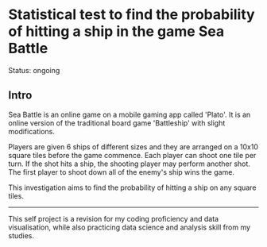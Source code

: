 # Statistical test to find the probability of hitting a ship in the game Sea Battle

Status: ongoing

## Intro

Sea Battle is an online game on a mobile gaming app called 'Plato'. It is an online version of the traditional board game 'Battleship' with slight modifications.

Players are given 6 ships of different sizes and they are arranged on a 10x10 square tiles before the game commence. Each player can shoot one tile per turn. If the shot hits a ship, the shooting player may perform another shot. The first player to shoot down all of the enemy's ship wins the game.

This investigation aims to find the probability of hitting a ship on any square tiles.

----------------------------------------------------------------------------------

This self project is a revision for my coding proficiency and data visualisation, while also practicing data science and analysis skill from my studies.
